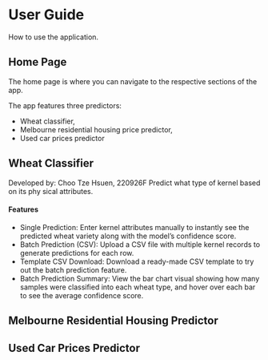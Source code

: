 # User Guide

How to use the application.

## Home Page
The home page is where you can navigate to the respective sections of the app.

The app features three predictors:
- Wheat classifier,
- Melbourne residential housing price predictor,
- Used car prices predictor

## Wheat Classifier
Developed by: Choo Tze Hsuen, 220926F
Predict what type of kernel based on its phy
sical attributes.

####  Features
- Single Prediction: Enter kernel attributes manually to instantly see the predicted wheat variety along with the model’s confidence score.
- Batch Prediction (CSV): Upload a CSV file with multiple kernel records to generate predictions for each row.
- Template CSV Download: Download a ready-made CSV template to try out the batch prediction feature.
- Batch Prediction Summary: View the bar chart visual showing how many samples were classified into each wheat type, and hover over each bar to see the average confidence score.

## Melbourne Residential Housing Predictor

## Used Car Prices Predictor